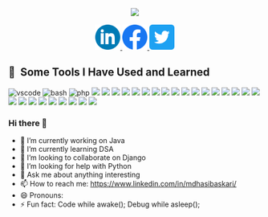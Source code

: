 <!-- Header Animation -->
<p align="center">
  <img src="https://capsule-render.vercel.app/api?text=Hey%20Everyone!%F0%9F%95%B9%EF%B8%8F&animation=fadeIn&type=waving&color=gradient&height=100"/>
</p>

<!-- Social Media -->
<p align="center">
  <a href="https://www.linkedin.com/in/mdhasibaskari/" align="center">
    <img height="50" src="https://raw.githubusercontent.com/Md-Hasib-Askari/Md-Hasib-Askari/main/static/linkedin.png"/>
  </a>

  <a href="https://www.facebook.com/askarihasib/" align="center">
    <img height="50" src="https://raw.githubusercontent.com/Md-Hasib-Askari/Md-Hasib-Askari/main/static/facebook.png"/>
  </a>

  <a href="https://twitter.com/DevHasib" align="center">
    <img height="50" src="https://raw.githubusercontent.com/Md-Hasib-Askari/Md-Hasib-Askari/main/static/twitter.png"/>
  </a>
</p>
  
<!-- Skill show case -->
<h2> 🚀 &nbsp;Some Tools I Have Used and Learned</h2>
<p align="left">
  <img src="https://cdn.jsdelivr.net/gh/devicons/devicon/icons/vscode/vscode-original.svg" alt="vscode" width="45" height="45"/>
  <img src="https://cdn.jsdelivr.net/gh/devicons/devicon/icons/bash/bash-original.svg" alt="bash" width="45" height="45"/>
  <img src="https://cdn.jsdelivr.net/gh/devicons/devicon/icons/php/php-original.svg" alt="php" width="45" height="45"/>
  <img src="https://cdn.jsdelivr.net/gh/devicons/devicon/icons/android/android-original-wordmark.svg" />
  <img src="https://cdn.jsdelivr.net/gh/devicons/devicon/icons/androidstudio/androidstudio-original.svg" />
  <img src="https://cdn.jsdelivr.net/gh/devicons/devicon/icons/arduino/arduino-original-wordmark.svg" />
  <img src="https://cdn.jsdelivr.net/gh/devicons/devicon/icons/atom/atom-original.svg" />
  <img src="https://cdn.jsdelivr.net/gh/devicons/devicon/icons/bootstrap/bootstrap-original.svg" />
  <img src="https://cdn.jsdelivr.net/gh/devicons/devicon/icons/chrome/chrome-original.svg" />
  <img src="https://cdn.jsdelivr.net/gh/devicons/devicon/icons/cplusplus/cplusplus-original.svg" />
  <img src="https://cdn.jsdelivr.net/gh/devicons/devicon/icons/css3/css3-original-wordmark.svg" />
  <img src="https://cdn.jsdelivr.net/gh/devicons/devicon/icons/django/django-plain.svg" />
  <img src="https://cdn.jsdelivr.net/gh/devicons/devicon/icons/firefox/firefox-original.svg" />
  <img src="https://cdn.jsdelivr.net/gh/devicons/devicon/icons/firefox/firefox-original.svg" />
  <img src="https://cdn.jsdelivr.net/gh/devicons/devicon/icons/google/google-original.svg" />
  <img src="https://cdn.jsdelivr.net/gh/devicons/devicon/icons/html5/html5-original-wordmark.svg" />
  <img src="https://cdn.jsdelivr.net/gh/devicons/devicon/icons/illustrator/illustrator-plain.svg" />
  <img src="https://cdn.jsdelivr.net/gh/devicons/devicon/icons/intellij/intellij-original-wordmark.svg" />
  <img src="https://cdn.jsdelivr.net/gh/devicons/devicon/icons/java/java-original-wordmark.svg" />
  <img src="https://cdn.jsdelivr.net/gh/devicons/devicon/icons/kotlin/kotlin-original.svg" />
  <img src="https://cdn.jsdelivr.net/gh/devicons/devicon/icons/linkedin/linkedin-original.svg" />
  <img src="https://cdn.jsdelivr.net/gh/devicons/devicon/icons/linux/linux-original.svg" />
  <img src="https://cdn.jsdelivr.net/gh/devicons/devicon/icons/nginx/nginx-original.svg" />
  <img src="https://cdn.jsdelivr.net/gh/devicons/devicon/icons/photoshop/photoshop-plain.svg" />
  <img src="https://cdn.jsdelivr.net/gh/devicons/devicon/icons/pycharm/pycharm-original-wordmark.svg" /> 
  <img src="https://cdn.jsdelivr.net/gh/devicons/devicon/icons/selenium/selenium-original.svg" />
  <img src="https://cdn.jsdelivr.net/gh/devicons/devicon/icons/sqlite/sqlite-original-wordmark.svg" />
  <img src="https://cdn.jsdelivr.net/gh/devicons/devicon/icons/ubuntu/ubuntu-plain-wordmark.svg" />
  <img src="https://cdn.jsdelivr.net/gh/devicons/devicon/icons/xd/xd-plain.svg" />
</p>
  
### Hi there 👋

- 🔭 I’m currently working on Java
- 🌱 I’m currently learning DSA
- 👯 I’m looking to collaborate on Django
- 🤔 I’m looking for help with Python
- 💬 Ask me about anything interesting
- 📫 How to reach me: https://www.linkedin.com/in/mdhasibaskari/
- 😄 Pronouns: 
- ⚡ Fun fact: Code while awake(); Debug while asleep();
